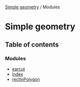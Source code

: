 [Simple geometry](README.md) / Modules

# Simple geometry

## Table of contents

### Modules

- [earcut](modules/earcut.md)
- [index](modules/index.md)
- [rectInPolygon](modules/rectInPolygon.md)
